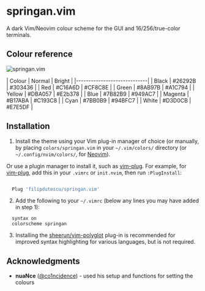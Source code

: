 # springan.vim

A dark Vim/Neovim colour scheme for the GUI and 16/256/true-color terminals.

## Colour reference

![springan.vim](https://raw.githubusercontent.com/filipdutescu/spingan.vim/master/img/colours.png)

| Colour  | Normal  | Bright  |
|-----------------------------|
| Black   | #26292B | #303436 |
| Red     | #C16A6D | #CF8C8E |
| Green   | #8AB97B | #A1C794 |
| Yellow  | #DBA057 | #E2b378 |
| Blue    | #7B82B9 | #949AC7 |
| Magenta | #B17ABA | #C193C8 |
| Cyan    | #7BB0B9 | #94BFC7 |
| White   | #D3D0CB | #E7E5DF |

## Installation

1. Install the theme using your Vim plug-in manager of choice (or manually, by
placing `colors/springan.vim` in your `~/.vim/colors/` directory (or `~/.config/nvim/colors/`,
for [Neovim](https://github.com/neovim/neovim)).

Or use a plugin manager to install it, such as [vim-plug](https://github.com/junegunn/vim-plug).
For example, for [vim-plug](https://github.com/junegunn/vim-plug), add this in your
`.vimrc` or `init.nvim`, then run `:PlugInstall`:

```bash

  Plug 'filipdutescu/springan.vim'

```

2. Add the following to your `~/.vimrc` (below any lines you may have added in step
1):

 ```vim
   syntax on
   colorscheme springan
 ```

3. Installing the [sheerun/vim-polyglot](https://github.com/sheerun/vim-polyglot)
plug-in is recommended for improved syntax highlighting for various languages, but
is not required.

## Acknowledgments

* **nuaNce** ([@co1ncidence](https://github.com/co1ncidence)) - used his setup
and functions for setting the colours

